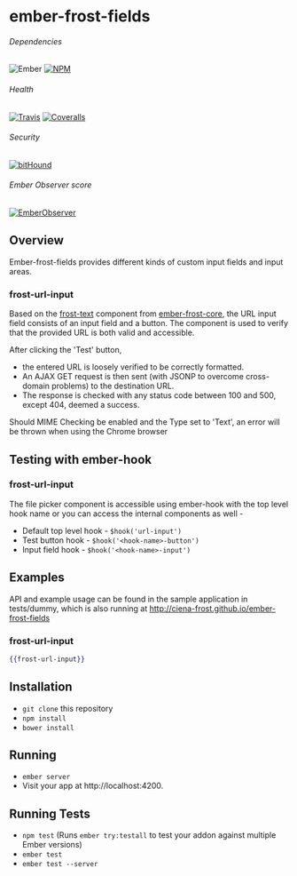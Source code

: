 [ci-img]: https://img.shields.io/travis/ciena-frost/ember-frost-fields.svg "Travis CI Build Status"
[ci-url]: https://travis-ci.org/ciena-frost/ember-frost-fields

[cov-img]: https://img.shields.io/coveralls/ciena-frost/ember-frost-fields.svg "Coveralls Code Coverage"
[cov-url]: https://coveralls.io/github/ciena-frost/ember-frost-fields

[npm-img]: https://img.shields.io/npm/v/ember-frost-fields.svg "NPM Version"
[npm-url]: https://www.npmjs.com/package/ember-frost-fields

[ember-observer-badge]: http://emberobserver.com/badges/ember-frost-fields.svg "Ember Observer score"
[ember-observer-badge-url]: http://emberobserver.com/addons/ember-frost-fields

[ember-img]: https://img.shields.io/badge/ember-2.3+-orange.svg "Ember 2.3+"

[bithound-img]: https://www.bithound.io/github/ciena-frost/ember-frost-fields/badges/score.svg "bitHound"
[bithound-url]: https://www.bithound.io/github/ciena-frost/ember-frost-fields

# ember-frost-fields

###### Dependencies

![Ember][ember-img]
[![NPM][npm-img]][npm-url]

###### Health

[![Travis][ci-img]][ci-url]
[![Coveralls][cov-img]][cov-url]

###### Security

[![bitHound][bithound-img]][bithound-url]

###### Ember Observer score
[![EmberObserver][ember-observer-badge]][ember-observer-badge-url]

## Overview
Ember-frost-fields provides different kinds of custom input fields and input areas.

### frost-url-input
Based on the [frost-text](http://ciena-frost.github.io/ember-frost-core/#/field) component
from [ember-frost-core](https://github.com/ciena-frost/ember-frost-core), the URL input
field consists of an input field and a button.
The component is used to verify that the provided URL is both valid and accessible.

After clicking the 'Test' button,
+ the entered URL is loosely verified to be correctly formatted.
+ An AJAX GET request is then sent (with JSONP to overcome cross-domain problems) to the destination URL.
+ The response is checked with any status code between 100 and 500, except 404, deemed a success.

Should MIME Checking be enabled and the Type set to 'Text', an error will be thrown when using the Chrome browser

## Testing with ember-hook

### frost-url-input
The file picker component is accessible using ember-hook with the top level hook name or you can access the internal components as well -
* Default top level hook - `$hook('url-input')`
* Test button hook - `$hook('<hook-name>-button')`
* Input field hook - `$hook('<hook-name>-input')`

## Examples

API and example usage can be found in the sample application in tests/dummy, which is also running at http://ciena-frost.github.io/ember-frost-fields

### frost-url-input

```handlebars
{{frost-url-input}}
```

## Installation

* `git clone` this repository
* `npm install`
* `bower install`

## Running

* `ember server`
* Visit your app at http://localhost:4200.

## Running Tests

* `npm test` (Runs `ember try:testall` to test your addon against multiple Ember versions)
* `ember test`
* `ember test --server`
